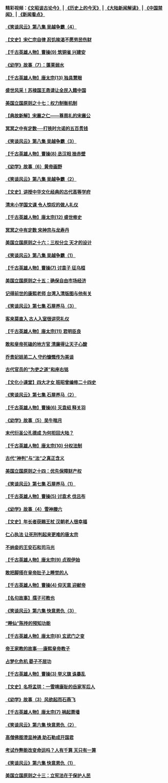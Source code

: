 #### 精彩视频：[《文昭谈古论今》](http://45.32.25.56/wenzhao) | [《历史上的今天》](http://45.32.25.56/today-in-history) | [《大陆新闻解读》](http://45.32.25.56/ntdtv-comedy) | [《中国禁闻》](http://45.32.25.56/ntdtv-news) | [《新闻看点》](http://45.32.25.56/news-insight) 

 #### [《笑谈风云》第八集 吴越争霸（4）](../pages/nsc975/n11010924.md?t=02071531) 

#### [【文史】宋仁宗自律 忍饥挨渴不愿劳民伤财](../pages/nsc975/n10997349.md?t=02071531) 

#### [【千古英雄人物】曹操(9) 筑铜雀 兴建安](../pages/nsc975/n7662497.md?t=02071531) 

#### [《幼学》故事（7）：蓬莱弱水](../pages/nsc975/n10990547.md?t=02071531) 

#### [【千古英雄人物】唐太宗(13) 独具慧眼](../pages/nsc975/n8034179.md?t=02071531) 

#### [盛世风采！苏禄国王恳请让全民入籍中国](../pages/nsc975/n10992284.md?t=02071531) 

#### [美国立国原则之十七：权力制衡机制](../pages/nsc975/n11002624.md?t=02071531) 

#### [【典故新解】宋襄之仁——尊周礼的宋襄公](../pages/nsc975/n11018653.md?t=02071531) 

#### [冥冥之中有定数──打铁时允诺的五百贯钱](../pages/nsc975/n334213.md?t=02071531) 

#### [《笑谈风云》第八集 吴越争霸（3）](../pages/nsc975/n11010889.md?t=02071531) 

#### [【千古英雄人物】曹操(8) 丞汉相 挫赤壁](../pages/nsc975/n7662490.md?t=02071531) 

#### [《幼学》故事（6）黄帝画野](../pages/nsc975/n10990546.md?t=02071531) 

#### [《笑谈风云》第八集 吴越争霸（2）](../pages/nsc975/n10996834.md?t=02071531) 

#### [【文史】讲授中华文化经典的古代高等学府](../pages/nsc975/n11003895.md?t=02071531) 

#### [清末小学国文课 令人惊叹的做人礼仪](../pages/nsc975/n10980226.md?t=02071531) 

#### [【千古英雄人物】唐太宗(12) 盛世修史](../pages/nsc975/n8034115.md?t=02071531) 

#### [冥冥之中有定数 宋神宗与龙寿丹](../pages/nsc975/n11008770.md?t=02071531) 

#### [美国立国原则之十六：三权分立 天才的设计](../pages/nsc975/n10991293.md?t=02071531) 

#### [《笑谈风云》第八集 吴越争霸（1）](../pages/nsc975/n10987751.md?t=02071531) 

#### [【千古英雄人物】曹操(7) 讨袁子 征乌桓](../pages/nsc975/n7662459.md?t=02071531) 

#### [美国立国原则之十五：确保自由市场经济](../pages/nsc975/n10957715.md?t=02071531) 

#### [记得前世的康熙老师 台湾入清版图与他有关](../pages/nsc975/n11004761.md?t=02071531) 

#### [《笑谈风云》第七集 石屋养马（3）](../pages/nsc975/n10964155.md?t=02071531) 

#### [客来莫直入 古人入室很讲究礼仪](../pages/nsc975/n11002636.md?t=02071531) 

#### [【千古英雄人物】唐太宗(11) 君明臣良](../pages/nsc975/n8030388.md?t=02071531) 

#### [敢和皇帝死磕的地方官 清廉得让天子心酸](../pages/nsc975/n10999336.md?t=02071531) 

#### [乔贵妃姐弟二人 守约慷慨传为美谈](../pages/nsc975/n10842491.md?t=02071531) 

#### [古代官员的“为吏之道”和座右铭](../pages/nsc975/n10989890.md?t=02071531) 

#### [【文化小课堂】四大才女 班昭曾编修二十四史](../pages/nsc975/n10996143.md?t=02071531) 

#### [《笑谈风云》第七集 石屋养马（2）](../pages/nsc975/n10964109.md?t=02071531) 

#### [【千古英雄人物】曹操(6) 灭袁绍 释关羽](../pages/nsc975/n7662436.md?t=02071531) 

#### [《幼学》故事（5）吴牛喘月](../pages/nsc975/n10806013.md?t=02071531) 

#### [末代衍圣公孔德成 为何拒回大陆？](../pages/nsc975/n10992548.md?t=02071531) 

#### [【千古英雄人物】唐太宗(10) 分权法制](../pages/nsc975/n8025970.md?t=02071531) 

#### [古代“神判”与“法”之真正含义](../pages/nsc975/n10982291.md?t=02071531) 

#### [美国立国原则之十四：优先保障财产权](../pages/nsc975/n10954086.md?t=02071531) 

#### [《笑谈风云》第七集 石屋养马（1）](../pages/nsc975/n10964072.md?t=02071531) 

#### [【千古英雄人物】曹操(5) 讨袁术 伐吕布](../pages/nsc975/n7637126.md?t=02071531) 

#### [《幼学》故事（4）雪神滕六](../pages/nsc975/n10806012.md?t=02071531) 

#### [【文史】年长者获赐王杖 汉朝老人很幸福](../pages/nsc975/n10980263.md?t=02071531) 

#### [仁心执法 让死刑判起来更难的唐太宗](../pages/nsc975/n10979954.md?t=02071531) 

#### [不纳妾的王安石和司马光](../pages/nsc975/n2647438.md?t=02071531) 

#### [【千古英雄人物】唐太宗(9) 贞观伊始](../pages/nsc975/n8022938.md?t=02071531) 

#### [敢把脚搭在皇帝肚子上睡觉的人](../pages/nsc975/n10975530.md?t=02071531) 

#### [【千古英雄人物】曹操(4) 仰天意 迎献帝](../pages/nsc975/n7637003.md?t=02071531) 

#### [【名句故事】孺子可教也](../pages/nsc975/n10371944.md?t=02071531) 

#### [《笑谈风云》第六集 快意恩仇（3）](../pages/nsc975/n10953824.md?t=02071531) 

#### [“睡仙”陈抟的预知功能](../pages/nsc975/n10955272.md?t=02071531) 

#### [【千古英雄人物】唐太宗(8) 玄武门之变](../pages/nsc975/n7979461.md?t=02071531) 

#### [帝王家教的故事──康熙皇帝教子](../pages/nsc975/n10764254.md?t=02071531) 

#### [占梦化危机 晏子不居功](../pages/nsc975/n232663.md?t=02071531) 

#### [【千古英雄人物】曹操(3) 举义旗 诛暴乱](../pages/nsc975/n7576061.md?t=02071531) 

#### [【文史】名将孟珙：一雪靖康耻的岳家军后人](../pages/nsc975/n10949269.md?t=02071531) 

#### [《幼学》故事（3）风欲起而石燕飞](../pages/nsc975/n10806010.md?t=02071531) 

#### [【千古英雄人物】唐太宗(7) 祸起萧墙](../pages/nsc975/n7979459.md?t=02071531) 

#### [《笑谈风云》第六集 快意恩仇（2）](../pages/nsc975/n10950714.md?t=02071531) 

#### [高僧佛图澄显神通 助石勒成开国君](../pages/nsc975/n10960107.md?t=02071531) 

#### [考试作弊能改变命运吗？人有千算 天只有一算](../pages/nsc975/n10959716.md?t=02071531) 

#### [《笑谈风云》第六集 快意恩仇（1）](../pages/nsc975/n10938848.md?t=02071531) 

#### [美国立国原则之十三：立宪法在于保护人民](../pages/nsc975/n10942497.md?t=02071531) 

